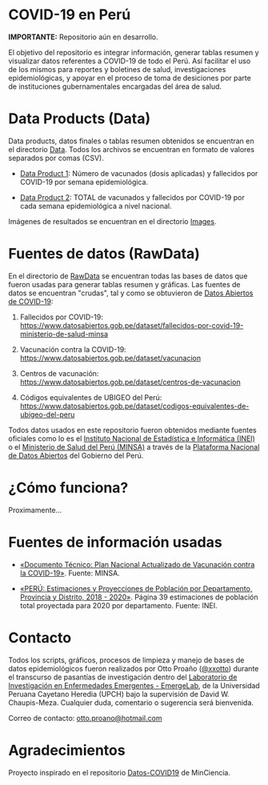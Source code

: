 # COVID-19 en Perú

**IMPORTANTE:** Repositorio aún en desarrollo.

El objetivo del repositorio es integrar información, generar tablas resumen y visualizar datos referentes a COVID-19 de todo el Perú. Así facilitar el uso de los mismos para reportes y boletines de salud, investigaciones epidemiológicas, y apoyar en el proceso de toma de desiciones por parte de instituciones gubernamentales encargadas del área de salud.

# Data Products (Data)

Data products, datos finales o tablas resumen obtenidos se encuentran en el directorio [Data](https://github.com/xxotto/covid19-peru/tree/main/Data). Todos los archivos se encuentran en formato de valores separados por comas (CSV).
   
   - [Data Product 1](https://github.com/xxotto/covid19-peru/blob/main/Data/vacunados_y_fallecidos_x_semanaEpi.csv): Número de vacunados (dosis aplicadas) y fallecidos por COVID-19 por semana epidemiológica. 

   - [Data Product 2](): TOTAL de vacunados y fallecidos por COVID-19 por cada semana epidemiológica a nivel nacional.

Imágenes de resultados se encuentran en el directorio [Images]().

# Fuentes de datos (RawData)

En el directorio de [RawData](https://github.com/xxotto/covid19-peru/tree/main/RawData) se encuentran todas las bases de datos que fueron usadas para generar tablas resumen y gráficas. Las fuentes de datos se encuentran "crudas", tal y como se obtuvieron de [Datos Abiertos de COVID-19](https://www.datosabiertos.gob.pe/group/datos-abiertos-de-covid-19):

1. Fallecidos por COVID-19: 
   https://www.datosabiertos.gob.pe/dataset/fallecidos-por-covid-19-ministerio-de-salud-minsa
   
2. Vacunación contra la COVID-19: 
   https://www.datosabiertos.gob.pe/dataset/vacunacion
   
3. Centros de vacunación:
   https://www.datosabiertos.gob.pe/dataset/centros-de-vacunacion
   
4. Códigos equivalentes de UBIGEO del Perú:
   https://www.datosabiertos.gob.pe/dataset/codigos-equivalentes-de-ubigeo-del-peru

Todos datos usados en este repositorio fueron obtenidos mediante fuentes oficiales como lo es el [Instituto Nacional de Estadística e Informática (INEI)](https://www.inei.gob.pe/) o el [Ministerio de Salud del Perú (MINSA)](https://www.gob.pe/minsa) a través de la [Plataforma Nacional de Datos Abiertos](https://www.datosabiertos.gob.pe/) del Gobierno del Perú. 

# ¿Cómo funciona?

Proximamente...

# Fuentes de información usadas

- [«Documento Técnico: Plan Nacional Actualizado de Vacunación contra la COVID-19»](https://cdn.www.gob.pe/uploads/document/file/1805113/Plan%20Nacional%20Actualizado%20contra%20la%20COVID-19.pdf). Fuente: MINSA.

- [«PERÚ: Estimaciones y Proyecciones de Población por Departamento, Provincia y Distrito, 2018 - 2020»](https://www.inei.gob.pe/media/MenuRecursivo/publicaciones_digitales/Est/Lib1715/Libro.pdf). Página 39 estimaciones de población total proyectada para 2020 por departamento. Fuente: INEI.

# Contacto
   
Todos los scripts, gráficos, procesos de limpieza y manejo de bases de datos epidemiológicos fueron realizados por Otto Proaño ([@xxotto](https://github.com/xxotto)) durante el transcurso de pasantías de investigación dentro del [Laboratorio de Investigación en Enfermedades Emergentes - EmergeLab](https://investigacion.cayetano.edu.pe/catalogo/saludintegral/emerge), de la Universidad Peruana Cayetano Heredia (UPCH) bajo la supervisión de David W. Chaupis-Meza. Cualquier duda, comentario o sugerencia será bienvenida. 

Correo de contacto: otto.proano@hotmail.com

# Agradecimientos

Proyecto inspirado en el repositorio [Datos-COVID19](https://github.com/MinCiencia/Datos-COVID19) de MinCiencia.
